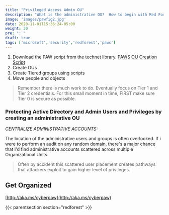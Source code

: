 ```yaml
---
title: "Privileged Access Admin OU"
description: "What is the administrative OU?  How to begin with Red Forest PAWs. Patrol privileged credentials"
image: 'images/pawfig2.jpg'
date: 2020-11-01T15:36:24-05:00
weight: 30
pre: ": "
draft: true
tags: ['microsoft','security','redforest','paws']
---
```


1. Download the PAW script from the technet library. [PAWS OU Creation Script](https://gallery.technet.microsoft.com/Privileged-Access-53a4673a)
1. Create OUs
1. Create Tiered groups using scripts
2. Move people and objects

>  Remember there is much work to do. Eventually focus on Tier 1 and Tier 2 credentials.  For this small moment in time, FIRST make sure Tier 0 is secure as possible.

### Protecting Active Directory and Admin Users and Privileges by creating an administrative OU
 
*CENTRALIZE ADMINISTRATIVE ACCOUNTS:*

The location of the administrative users and groups is often overlooked. If i were to perform an audit on any random domain, there's a major chance that I'd find administrative accounts scattered across multiple Organizational Units. 

> Often by accident this scattered user placement creates pathways that attackers exploit to gain higher level of privileges.

## Get Organized

[http://aka.ms/cyberpaw](http://aka.ms/cyberpaw)

{{< parentsection section="redforest" >}}